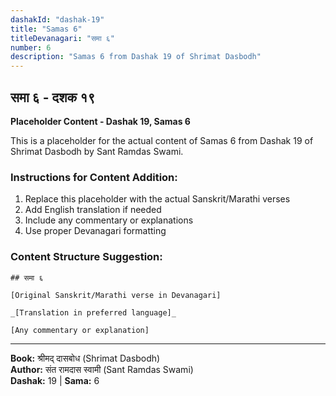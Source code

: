 ```yaml
---
dashakId: "dashak-19"
title: "Samas 6"
titleDevanagari: "समा ६"
number: 6
description: "Samas 6 from Dashak 19 of Shrimat Dasbodh"
---
```


## समा ६ - दशक १९

<!-- TODO: Add the actual Sanskrit/Marathi content here -->

**Placeholder Content - Dashak 19, Samas 6**

This is a placeholder for the actual content of Samas 6 from Dashak 19 of Shrimat Dasbodh by Sant Ramdas Swami.

### Instructions for Content Addition:
1. Replace this placeholder with the actual Sanskrit/Marathi verses
2. Add English translation if needed
3. Include any commentary or explanations
4. Use proper Devanagari formatting

### Content Structure Suggestion:
```
## समा ६

[Original Sanskrit/Marathi verse in Devanagari]

_[Translation in preferred language]_

[Any commentary or explanation]
```

---
**Book:** श्रीमद् दासबोध (Shrimat Dasbodh)  
**Author:** संत रामदास स्वामी (Sant Ramdas Swami)  
**Dashak:** 19 | **Sama:** 6
